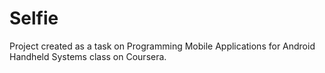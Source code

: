 Selfie
======
Project created as a task on Programming Mobile Applications for Android Handheld Systems class on Coursera.
